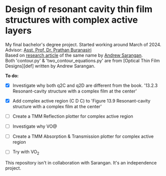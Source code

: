 # Design of resonant cavity thin film structures with complex active layers
My final bachelor's degree project. Started working around March of 2024.<br/>
Advisor: [Asst. Prof. Dr. Prathan Buranasiri](https://www.researchgate.net/profile/Prathan-Buranasiri)<br/>
Based on [research article](https://doi.org/10.1364/JOSAB.404894) of the same name by [Andrew Sarangan](https://udayton.edu/directory/engineering/electrooptics_grad/sarangan_andrew.php). <br/>
Both 'contour.py' & 'two_contour_equations.py' are from [Optical Thin Film Designs][def] written by Andrew Sarangan.


<b>To do:</b>
- [x] Investigate why both q2C and q2D are different from the book. '13.2.3 Resonant-cavity structure with a complex film at the center'
- [x] Add complex active region (C D C) to 'Figure 13.9 Resonant-cavity structure with a complex film at the center'
- [ ] Create a TMM Reflection plotter for complex active region
- [ ] Investigate why VO@
- [ ] Create a TMM Absorption & Transmission plotter for complex active region
- [ ] Try with VO<sub>2</sub>


This repository isn't in collaboration with Sarangan. It's an independence project.